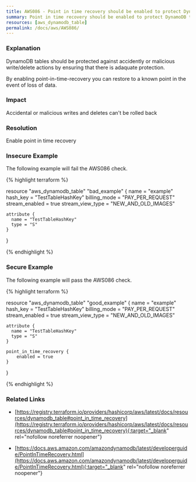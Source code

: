 ```yaml
---
title: AWS086 - Point in time recovery should be enabled to protect DynamoDB table
summary: Point in time recovery should be enabled to protect DynamoDB table 
resources: [aws_dynamodb_table] 
permalink: /docs/aws/AWS086/
---
```

### Explanation


DynamoDB tables should be protected against accidently or malicious write/delete actions by ensuring that there is adaquate protection.

By enabling point-in-time-recovery you can restore to a known point in the event of loss of data.


### Impact
Accidental or malicious writes and deletes can't be rolled back

### Resolution
Enable point in time recovery



### Insecure Example

The following example will fail the AWS086 check.

{% highlight terraform %}

resource "aws_dynamodb_table" "bad_example" {
	name             = "example"
	hash_key         = "TestTableHashKey"
	billing_mode     = "PAY_PER_REQUEST"
	stream_enabled   = true
	stream_view_type = "NEW_AND_OLD_IMAGES"
  
	attribute {
	  name = "TestTableHashKey"
	  type = "S"
	}
}

{% endhighlight %}



### Secure Example

The following example will pass the AWS086 check.

{% highlight terraform %}

resource "aws_dynamodb_table" "good_example" {
	name             = "example"
	hash_key         = "TestTableHashKey"
	billing_mode     = "PAY_PER_REQUEST"
	stream_enabled   = true
	stream_view_type = "NEW_AND_OLD_IMAGES"
  
	attribute {
	  name = "TestTableHashKey"
	  type = "S"
	}

	point_in_time_recovery {
		enabled = true
	}
}

{% endhighlight %}



### Related Links


- [https://registry.terraform.io/providers/hashicorp/aws/latest/docs/resources/dynamodb_table#point_in_time_recovery](https://registry.terraform.io/providers/hashicorp/aws/latest/docs/resources/dynamodb_table#point_in_time_recovery){:target="_blank" rel="nofollow noreferrer noopener"}

- [https://docs.aws.amazon.com/amazondynamodb/latest/developerguide/PointInTimeRecovery.html](https://docs.aws.amazon.com/amazondynamodb/latest/developerguide/PointInTimeRecovery.html){:target="_blank" rel="nofollow noreferrer noopener"}


